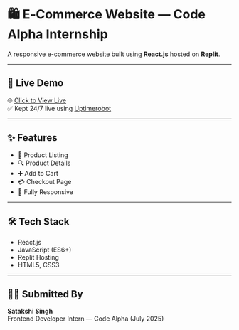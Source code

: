 # 🛍️ E‑Commerce Website — Code Alpha Internship

A responsive e-commerce website built using **React.js** hosted on **Replit**.

---

## 🔗 Live Demo  
🌐 [Click to View Live](https://ad493132-a251-444e-b25e-5a9bde95bdf1-00-1g4v6yfe74fab.spock.replit.dev/)  
✅ Kept 24/7 live using [Uptimerobot](https://uptimerobot.com)

---

## ✨ Features

- 🛒 Product Listing  
- 🔍 Product Details  
- ➕ Add to Cart  
- 💳 Checkout Page  
- 📱 Fully Responsive

---

## 🛠 Tech Stack

- React.js  
- JavaScript (ES6+)  
- Replit Hosting  
- HTML5, CSS3

---

## 🙋‍♀️ Submitted By

**Satakshi Singh**  
Frontend Developer Intern — Code Alpha (July 2025)
